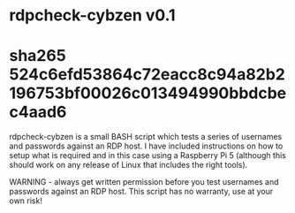 # rdpcheck-cybzen v0.1
# sha265 524c6efd53864c72eacc8c94a82b2196753bf00026c013494990bbdcbec4aad6

rdpcheck-cybzen is a small BASH script which tests a series of usernames and passwords against an RDP host. I have included instructions on how to setup what is required and in this case using a Raspberry Pi 5 (although this should work on any release of Linux that includes the right tools).

WARNING - always get written permission before you test usernames and passwords against an RDP host. This script has no warranty, use at your own risk!
